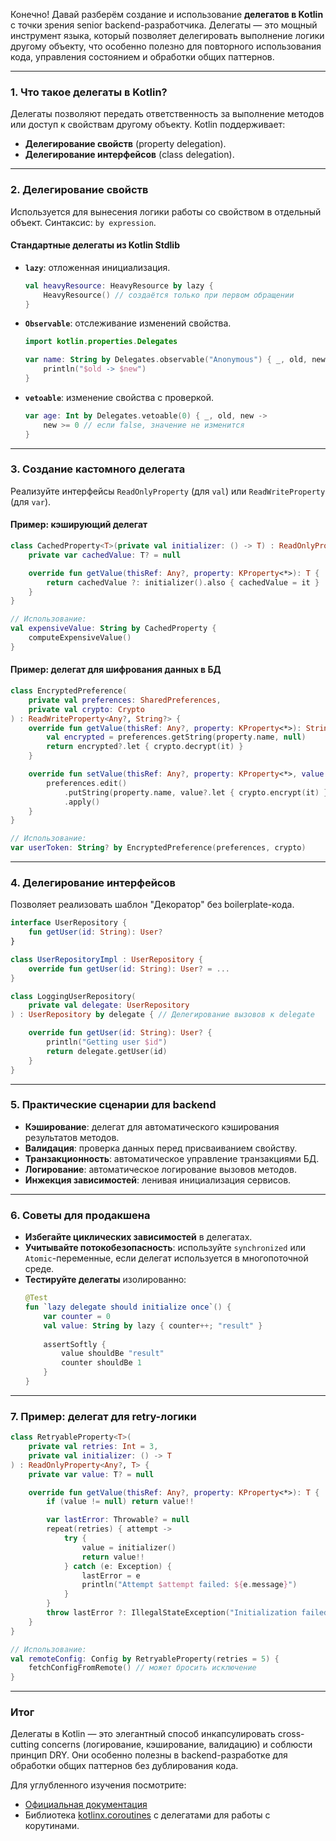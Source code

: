 Конечно! Давай разберём создание и использование **делегатов в Kotlin** с точки зрения senior backend-разработчика. Делегаты — это мощный инструмент языка, который позволяет делегировать выполнение логики другому объекту, что особенно полезно для повторного использования кода, управления состоянием и обработки общих паттернов.

---

### 1. **Что такое делегаты в Kotlin?**
Делегаты позволяют передать ответственность за выполнение методов или доступ к свойствам другому объекту. Kotlin поддерживает:
- **Делегирование свойств** (property delegation).
- **Делегирование интерфейсов** (class delegation).

---

### 2. **Делегирование свойств**
Используется для вынесения логики работы со свойством в отдельный объект. Синтаксис: `by expression`.

#### **Стандартные делегаты из Kotlin Stdlib**
- **`lazy`**: отложенная инициализация.
  ```kotlin
  val heavyResource: HeavyResource by lazy {
      HeavyResource() // создаётся только при первом обращении
  }
  ```

- **`Observable`**: отслеживание изменений свойства.
  ```kotlin
  import kotlin.properties.Delegates
  
  var name: String by Delegates.observable("Anonymous") { _, old, new ->
      println("$old -> $new")
  }
  ```

- **`vetoable`**: изменение свойства с проверкой.
  ```kotlin
  var age: Int by Delegates.vetoable(0) { _, old, new ->
      new >= 0 // если false, значение не изменится
  }
  ```

---

### 3. **Создание кастомного делегата**
Реализуйте интерфейсы `ReadOnlyProperty` (для `val`) или `ReadWriteProperty` (для `var`).

#### **Пример: кэширующий делегат**
```kotlin
class CachedProperty<T>(private val initializer: () -> T) : ReadOnlyProperty<Any?, T> {
    private var cachedValue: T? = null

    override fun getValue(thisRef: Any?, property: KProperty<*>): T {
        return cachedValue ?: initializer().also { cachedValue = it }
    }
}

// Использование:
val expensiveValue: String by CachedProperty { 
    computeExpensiveValue() 
}
```

#### **Пример: делегат для шифрования данных в БД**
```kotlin
class EncryptedPreference(
    private val preferences: SharedPreferences,
    private val crypto: Crypto
) : ReadWriteProperty<Any?, String?> {
    override fun getValue(thisRef: Any?, property: KProperty<*>): String? {
        val encrypted = preferences.getString(property.name, null)
        return encrypted?.let { crypto.decrypt(it) }
    }

    override fun setValue(thisRef: Any?, property: KProperty<*>, value: String?) {
        preferences.edit()
            .putString(property.name, value?.let { crypto.encrypt(it) })
            .apply()
    }
}

// Использование:
var userToken: String? by EncryptedPreference(preferences, crypto)
```

---

### 4. **Делегирование интерфейсов**
Позволяет реализовать шаблон "Декоратор" без boilerplate-кода.

```kotlin
interface UserRepository {
    fun getUser(id: String): User?
}

class UserRepositoryImpl : UserRepository {
    override fun getUser(id: String): User? = ... 
}

class LoggingUserRepository(
    private val delegate: UserRepository
) : UserRepository by delegate { // Делегирование вызовов к delegate

    override fun getUser(id: String): User? {
        println("Getting user $id")
        return delegate.getUser(id)
    }
}
```

---

### 5. **Практические сценарии для backend**
- **Кэширование**: делегат для автоматического кэширования результатов методов.
- **Валидация**: проверка данных перед присваиванием свойству.
- **Транзакционность**: автоматическое управление транзакциями БД.
- **Логирование**: автоматическое логирование вызовов методов.
- **Инжекция зависимостей**: ленивая инициализация сервисов.

---

### 6. **Советы для продакшена**
- **Избегайте циклических зависимостей** в делегатах.
- **Учитывайте потокобезопасность**: используйте `synchronized` или `Atomic`-переменные, если делегат используется в многопоточной среде.
- **Тестируйте делегаты** изолированно:
  ```kotlin
  @Test
  fun `lazy delegate should initialize once`() {
      var counter = 0
      val value: String by lazy { counter++; "result" }
      
      assertSoftly {
          value shouldBe "result"
          counter shouldBe 1
      }
  }
  ```

---

### 7. **Пример: делегат для retry-логики**
```kotlin
class RetryableProperty<T>(
    private val retries: Int = 3,
    private val initializer: () -> T
) : ReadOnlyProperty<Any?, T> {
    private var value: T? = null

    override fun getValue(thisRef: Any?, property: KProperty<*>): T {
        if (value != null) return value!!

        var lastError: Throwable? = null
        repeat(retries) { attempt ->
            try {
                value = initializer()
                return value!!
            } catch (e: Exception) {
                lastError = e
                println("Attempt $attempt failed: ${e.message}")
            }
        }
        throw lastError ?: IllegalStateException("Initialization failed")
    }
}

// Использование:
val remoteConfig: Config by RetryableProperty(retries = 5) {
    fetchConfigFromRemote() // может бросить исключение
}
```

---

### **Итог**
Делегаты в Kotlin — это элегантный способ инкапсулировать cross-cutting concerns (логирование, кэширование, валидацию) и соблюсти принцип DRY. Они особенно полезны в backend-разработке для обработки общих паттернов без дублирования кода.

Для углубленного изучения посмотрите:
- [Официальная документация](https://kotlinlang.org/docs/delegated-properties.html)
- Библиотека [kotlinx.coroutines](https://github.com/Kotlin/kotlinx.coroutines) с делегатами для работы с корутинами.